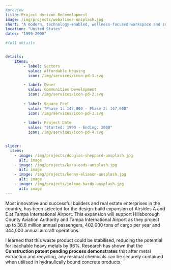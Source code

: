 ```yaml
---
#preview
title: Project Horizon Redevelopment
image: /img/projects/webaliser-unsplash.jpg
short: "A modern, technology-enabled, wellness-focused workspace and sustainable office…"
location: "United States"
dates: "1999-2000"

#full details


details:
    items:
        - label: Sectors
          value: Affordable Housing
          icon: /img/services/icon-pd-1.svg

        - label: Owner
          value: Communities Development
          icon: /img/services/icon-pd-2.svg
        
        - label: Square Feet
          value: "Phase 1: 147,000 - Phase 2: 147,000"
          icon: /img/services/icon-pd-3.svg
        
        - label: Project Date
          value: "Started: 1990 - Ending: 2000"
          icon: /img/services/icon-pd-4.svg


slider:
  items:
    - image: /img/projects/douglas-sheppard-unsplash.jpg
      alt: image
    - image: /img/projects/kara-eads-unsplash.jpg
      alt: image
    - image: /img/projects/kenny-eliason-unsplash.jpg
      alt: image
    - image: /img/projects/jolene-hardy-unsplash.jpg
      alt: image
---
```


Most innovative and successful builders and real estate enterprises in the country, has been selected for the design-build expansion of Airsides A and E at Tampa International Airport. This expansion will support Hillsborough County Aviation Authority and Tampa International Airport as they project up to 38.8 million annual passengers, 402,000 tons of cargo per year and 344,000 annual aircraft operations.

I learned that this waste product could be stabilised, reducing the potential for leachable heavy metals by 96%. Research has shown that the **Construction patent pending process demonstrates** that after metal extraction and recycling, any residual chemicals can be securely contained when utilised in hydraulically bound concrete products.